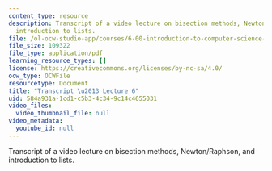 ```yaml
---
content_type: resource
description: Transcript of a video lecture on bisection methods, Newton/Raphson, and
  introduction to lists.
file: /ol-ocw-studio-app/courses/6-00-introduction-to-computer-science-and-programming-fall-2008/584a931a1cd1c5b34c349c14c4655031_6-00F08-L06.pdf
file_size: 109322
file_type: application/pdf
learning_resource_types: []
license: https://creativecommons.org/licenses/by-nc-sa/4.0/
ocw_type: OCWFile
resourcetype: Document
title: "Transcript \u2013 Lecture 6"
uid: 584a931a-1cd1-c5b3-4c34-9c14c4655031
video_files:
  video_thumbnail_file: null
video_metadata:
  youtube_id: null
---
```

Transcript of a video lecture on bisection methods, Newton/Raphson, and introduction to lists.